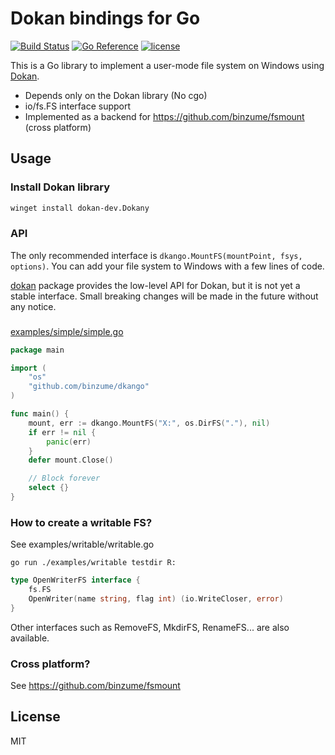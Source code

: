 # Dokan bindings for Go
[![Build Status](https://github.com/binzume/dkango/actions/workflows/test.yaml/badge.svg)](https://github.com/binzume/dkango/actions)
[![Go Reference](https://pkg.go.dev/badge/github.com/binzume/dkango.svg)](https://pkg.go.dev/github.com/binzume/dkango)
[![license](https://img.shields.io/badge/license-MIT-4183c4.svg)](https://github.com/binzume/dkango/blob/master/LICENSE)

This is a Go library to implement a user-mode file system on Windows using [Dokan](https://github.com/dokan-dev/dokany).

- Depends only on the Dokan library (No cgo)
- io/fs.FS interface support
- Implemented as a backend for https://github.com/binzume/fsmount (cross platform)

## Usage

### Install Dokan library

```sh
winget install dokan-dev.Dokany
```

### API

The only recommended interface is  `dkango.MountFS(mountPoint, fsys, options)`. You can add your file system to Windows with a few lines of code.

[dokan](https://pkg.go.dev/github.com/binzume/dkango/dokan) package provides the low-level API for Dokan, but it is not yet a stable interface. Small breaking changes will be made in the future without any notice.

### 

[examples/simple/simple.go](examples/simple/simple.go)

```go
package main

import (
	"os"
	"github.com/binzume/dkango"
)

func main() {
	mount, err := dkango.MountFS("X:", os.DirFS("."), nil)
	if err != nil {
		panic(err)
	}
	defer mount.Close()

	// Block forever
	select {}
}
```

### How to create a writable FS?

See examples/writable/writable.go

```
go run ./examples/writable testdir R:
```

```go
type OpenWriterFS interface {
	fs.FS
	OpenWriter(name string, flag int) (io.WriteCloser, error)
}
```

Other interfaces such as RemoveFS, MkdirFS, RenameFS... are also available.

### Cross platform?

See https://github.com/binzume/fsmount

## License

MIT
